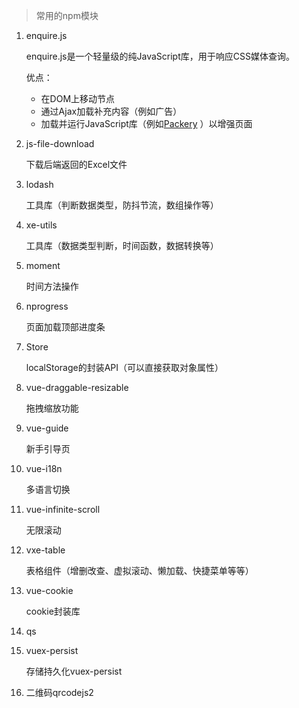 > 常用的npm模块




1. enquire.js

   enquire.js是一个轻量级的纯JavaScript库，用于响应CSS媒体查询。

   优点：

   - 在DOM上移动节点
   - 通过Ajax加载补充内容（例如广告）
   - 加载并运行JavaScript库（例如[Packery](http://packery.metafizzy.co/) ）以增强页面

   

2. js-file-download

   下载后端返回的Excel文件

   

3. lodash

   工具库（判断数据类型，防抖节流，数组操作等）

4. xe-utils

   工具库（数据类型判断，时间函数，数据转换等）

5. moment

   时间方法操作

6. nprogress

   页面加载顶部进度条

7. Store

   localStorage的封装API（可以直接获取对象属性）

7. vue-draggable-resizable

   拖拽缩放功能

8. vue-guide

   新手引导页

9. vue-i18n

   多语言切换

10. vue-infinite-scroll

    无限滚动

11. vxe-table

    表格组件（增删改查、虚拟滚动、懒加载、快捷菜单等等）

12. vue-cookie

    cookie封装库

13. qs

14. vuex-persist

    存储持久化vuex-persist

15. 二维码qrcodejs2